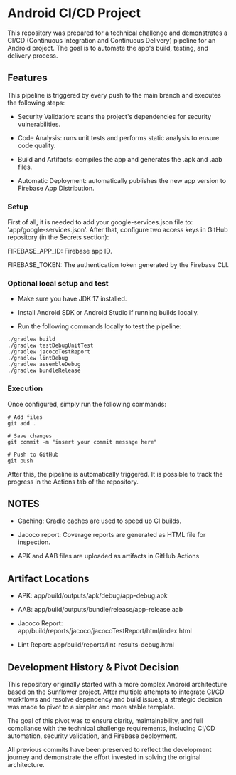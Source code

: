 # Android CI/CD Project
This repository was prepared for a technical challenge and demonstrates a CI/CD (Continuous Integration and Continuous Delivery) pipeline for an Android project. The goal is to automate the app's build, testing, and delivery process.

## Features
This pipeline is triggered by every push to the main branch and executes the following steps:

- Security Validation: scans the project's dependencies for security vulnerabilities.

- Code Analysis: runs unit tests and performs static analysis to ensure code quality.

- Build and Artifacts: compiles the app and generates the .apk and .aab files.

- Automatic Deployment: automatically publishes the new app version to Firebase App Distribution.

### Setup
First of all, it is needed to add your google-services.json file to:
'app/google-services.json'. 
After that, configure two access keys in GitHub repository (in the Secrets section):

FIREBASE_APP_ID: Firebase app ID.

FIREBASE_TOKEN: The authentication token generated by the Firebase CLI.

### Optional local setup and test
- Make sure you have JDK 17 installed.

- Install Android SDK or Android Studio if running builds locally.

- Run the following commands locally to test the pipeline:
```
./gradlew build
./gradlew testDebugUnitTest
./gradlew jacocoTestReport
./gradlew lintDebug
./gradlew assembleDebug
./gradlew bundleRelease
```

### Execution
Once configured, simply run the following commands:
```
# Add files
git add .

# Save changes
git commit -m "insert your commit message here"

# Push to GitHub
git push
```
After this, the pipeline is automatically triggered. It is possible to track the progress in the Actions tab of the repository.

## NOTES

- Caching: Gradle caches are used to speed up CI builds.

- Jacoco report: Coverage reports are generated as HTML file for inspection.

- APK and AAB files are uploaded as artifacts in GitHub Actions

## Artifact Locations

- APK: app/build/outputs/apk/debug/app-debug.apk

- AAB: app/build/outputs/bundle/release/app-release.aab

- Jacoco Report: app/build/reports/jacoco/jacocoTestReport/html/index.html

- Lint Report: app/build/reports/lint-results-debug.html

## Development History & Pivot Decision

This repository originally started with a more complex Android architecture based on the Sunflower project. After multiple attempts to integrate CI/CD workflows and resolve dependency and build issues, a strategic decision was made to pivot to a simpler and more stable template.

The goal of this pivot was to ensure clarity, maintainability, and full compliance with the technical challenge requirements, including CI/CD automation, security validation, and Firebase deployment.

All previous commits have been preserved to reflect the development journey and demonstrate the effort invested in solving the original architecture.